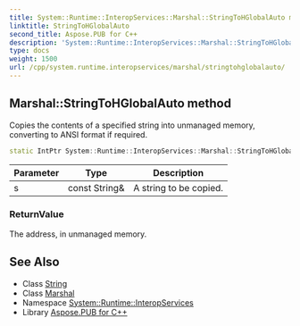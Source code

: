 ```yaml
---
title: System::Runtime::InteropServices::Marshal::StringToHGlobalAuto method
linktitle: StringToHGlobalAuto
second_title: Aspose.PUB for C++
description: 'System::Runtime::InteropServices::Marshal::StringToHGlobalAuto method. Copies the contents of a specified string into unmanaged memory, converting to ANSI format if required in C++.'
type: docs
weight: 1500
url: /cpp/system.runtime.interopservices/marshal/stringtohglobalauto/
---
```

## Marshal::StringToHGlobalAuto method


Copies the contents of a specified string into unmanaged memory, converting to ANSI format if required.

```cpp
static IntPtr System::Runtime::InteropServices::Marshal::StringToHGlobalAuto(const String &s)
```


| Parameter | Type | Description |
| --- | --- | --- |
| s | const String\& | A string to be copied. |

### ReturnValue

The address, in unmanaged memory.

## See Also

* Class [String](../../../system/string/)
* Class [Marshal](../)
* Namespace [System::Runtime::InteropServices](../../)
* Library [Aspose.PUB for C++](../../../)
